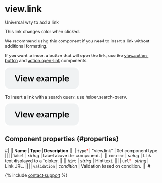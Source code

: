 # view.link

Universal way to add a link.

This link changes color when clicked.

We recommend using this component if you need to insert a link without additional formatting.

If you want to insert a button that will open the link, use the [view.action-button](view.action-button.md) and [action.open-link](action.open-link.md) components.

[![View example in the sandbox](../_images/buttons/view-example.svg)](https://ya.cc/t/NaCxphQV3xPEYn)

To insert a link with a search query, use [helper.search-query](helper.search-query.md).

[![View example in the sandbox](../_images/buttons/view-example.svg)](https://ya.cc/t/W5KExwg_3vwB57)

## Component properties {#properties}

#|
|| **Name** | **Type** | **Description** ||
|| `type`<span style="color: red">\*</span> | "view.link" | Set component type ||
|| `label` | _string_ | Label above the component. ||
|| `content` | _string_ | Link text displayed to a Toloker. ||
|| `hint` | _string_ | Hint text. ||
|| `url`<span style="color: red">\*</span> | _string_ | Link URL. ||
|| `validation` | _condition_ | Validation based on condition. ||
|#

{% include [contact-support](../_includes/contact-support.md) %}

